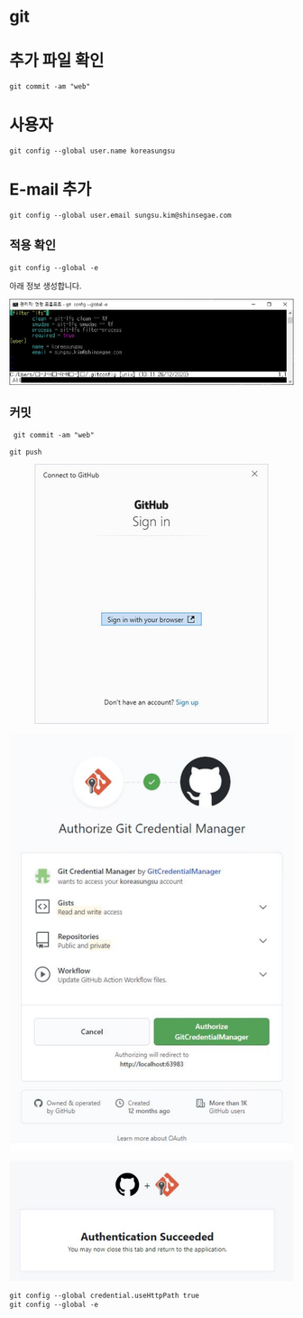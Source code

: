 # git
# 추가 파일 확인 
```
git commit -am "web"
```
# 사용자 
```
git config --global user.name koreasungsu
```
# E-mail 추가 
```
git config --global user.email sungsu.kim@shinsegae.com 
```
## 적용 확인 
```
git config --global -e 
```
아래 정보 생성합니다. 
<p align="center">
<a url="https://www.github.com/">  <img src="https://github.com/k30339035/CloudBiz/blob/main/git/gitconfig.JPG"> </a>
</p>


## 커밋
```
 git commit -am "web"
```

```
git push 
```
<p align="center">
<a url="https://www.github.com/">  <img src="https://github.com/k30339035/CloudBiz/blob/main/git/githublogin.JPG"> </a>
</p>

<p align="center">
<a url="https://www.github.com/">  <img src="https://github.com/k30339035/CloudBiz/blob/main/git/github_auth.JPG"> </a>
</p>


<p align="center">
<a url="https://www.github.com/">  <img src="https://github.com/k30339035/CloudBiz/blob/main/git/authsuccess.JPG"> </a>
</p>


```
git config --global credential.useHttpPath true 
git config --global -e 

```
